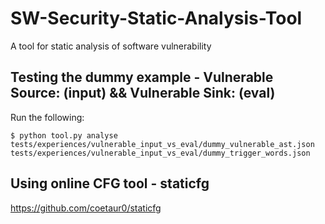 # SW-Security-Static-Analysis-Tool

A tool for static analysis of software vulnerability

## Testing the dummy example - Vulnerable Source: (input) && Vulnerable Sink: (eval)

Run the following:

`$ python tool.py analyse tests/experiences/vulnerable_input_vs_eval/dummy_vulnerable_ast.json tests/experiences/vulnerable_input_vs_eval/dummy_trigger_words.json`

## Using online CFG tool - staticfg

https://github.com/coetaur0/staticfg
